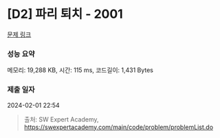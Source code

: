 # [D2] 파리 퇴치 - 2001 

[문제 링크](https://swexpertacademy.com/main/code/problem/problemDetail.do?contestProbId=AV5PzOCKAigDFAUq) 

### 성능 요약

메모리: 19,288 KB, 시간: 115 ms, 코드길이: 1,431 Bytes

### 제출 일자

2024-02-01 22:54



> 출처: SW Expert Academy, https://swexpertacademy.com/main/code/problem/problemList.do